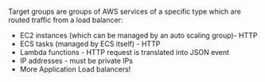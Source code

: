Target groups are groups of AWS services of a specific type which are routed traffic from a load balancer:
- EC2 instances (which can be managed by an auto scaling group)- HTTP
- ECS tasks (managed by ECS itself) - HTTP
- Lambda functions - HTTP request is translated into JSON event
- IP addresses - must be private IPs
- More Application Load balancers!


